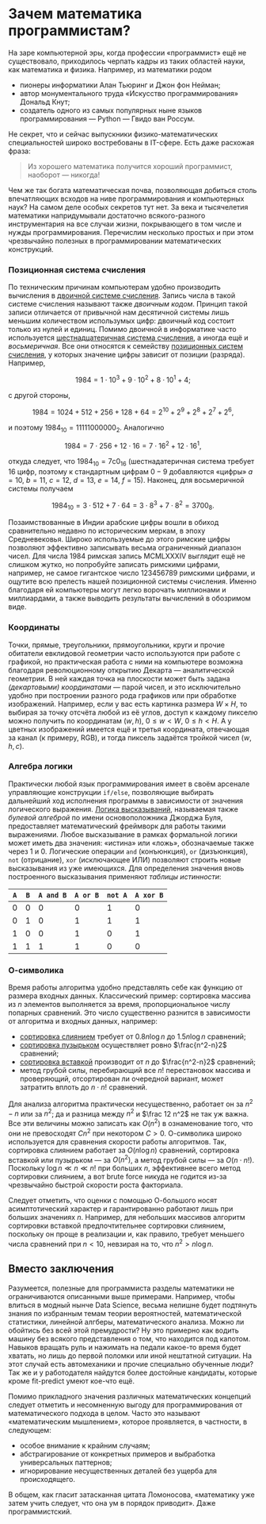 # Зачем математика программистам?

На заре компьютерной эры, когда профессии «программист» ещё не существовало, приходилось черпать кадры из таких областей науки, как математика и физика. Например, из математики родом
* пионеры информатики Алан Тьюринг и Джон фон Нейман;
* автор монументального труда «Искусство программирования» Дональд Кнут;
* создатель одного из самых популярных ныне языков программирования — Python — Гвидо ван Россум.

Не секрет, что и сейчас выпускники физико-математических специальностей широко востребованы в IT-сфере. Есть даже расхожая фраза:
> Из хорошего математика получится хороший программист, наоборот — никогда!

Чем же так богата математическая почва, позволяющая добиться столь впечатляющих всходов на ниве программирования и компьютерных наук? На самом деле особых секретов тут нет. За века и тысячелетия математики напридумывали достаточно всякого-разного инструментария на все случаи жизни, покрывающего в том числе и нужды программирования. Перечислим несколько простых и при этом чрезвычайно полезных в программировании математических конструкций.

### Позиционная система счисления

По техническим причинам компьютерам удобно производить вычисления в [двоичной системе счисления](https://ru.wikipedia.org/wiki/%D0%94%D0%B2%D0%BE%D0%B8%D1%87%D0%BD%D0%B0%D1%8F_%D1%81%D0%B8%D1%81%D1%82%D0%B5%D0%BC%D0%B0_%D1%81%D1%87%D0%B8%D1%81%D0%BB%D0%B5%D0%BD%D0%B8%D1%8F). Запись числа в такой системе счисления называют также *двоичным кодом*. Принцип такой записи отличается от привычной нам десятичной системы лишь меньшим количеством использумых цифр: двоичный код состоит только из нулей и единиц. Помимо двоичной в информатике часто используется [шестнадцатеричная система счисления](https://ru.wikipedia.org/wiki/%D0%A8%D0%B5%D1%81%D1%82%D0%BD%D0%B0%D0%B4%D1%86%D0%B0%D1%82%D0%B5%D1%80%D0%B8%D1%87%D0%BD%D0%B0%D1%8F_%D1%81%D0%B8%D1%81%D1%82%D0%B5%D0%BC%D0%B0_%D1%81%D1%87%D0%B8%D1%81%D0%BB%D0%B5%D0%BD%D0%B8%D1%8F), а иногда ещё и *восьмеричная*. Все они относятся к семейству [позиционных систем счисления](https://ru.wikipedia.org/wiki/%D0%9F%D0%BE%D0%B7%D0%B8%D1%86%D0%B8%D0%BE%D0%BD%D0%BD%D0%B0%D1%8F_%D1%81%D0%B8%D1%81%D1%82%D0%B5%D0%BC%D0%B0_%D1%81%D1%87%D0%B8%D1%81%D0%BB%D0%B5%D0%BD%D0%B8%D1%8F), у которых значение цифры зависит от позиции (разряда). Например,

$$
  1984 = 1\cdot 10^3 + 9\cdot 10^2 + 8\cdot 10^1 + 4;
$$

с другой стороны,

$$
1984 = 1024 + 512 + 256 + 128 + 64 = 2^{10} +2^9 + 2^8+2^7+2^6,
$$

и поэтому $1984_{10} = 11111000000_2$. Аналогично

$$
1984 = 7\cdot 256 + 12\cdot 16 = 7\cdot 16^2 + 12 \cdot 16^1,
$$

откуда следует, что $1984_{10} = 7\mathrm c0_{16}$ (шестнадатеричная система требует $16$ цифр, поэтому к стандартным цифрам $0-9$ добавляются «цифры» $a=10$, $b=11$, $c=12$, $d=13$, $e=14$, $f=15$). Наконец, для восьмеричной системы получаем

$$
  1984_{10} = 3\cdot 512 + 7\cdot 64 = 3\cdot 8^3 + 7 \cdot 8^2 = 3700_8.
$$

Позаимствованные в Индии арабские цифры вошли в обиход сравнительно недавно по историческим меркам, в эпоху Средневековья. Широко используемые до этого римские цифры позволяют эффективно записывать весьма ограниченный диапазон чисел. Для числа $1984$ римская запись MCMLXXXIV выглядит ещё не слишком жутко, но попробуйте записать римскими цифрами, например, не самое гигантское число $123456789$ римскими цифрами, и ощутите всю прелесть нашей позиционной системы счисления. Именно благодаря ей компьютеры могут легко ворочать миллионами и миллиардами, а также выводить результаты вычислений в обозримом виде.

### Координаты

Точки, прямые, треугольники, прямоугольники, круги и прочие обитатели евклидовой геометрии часто используются при работе с графикой, но
практическая работа с ними на компьютере возможна благодаря революционному открытию Декарта — аналитической геометрии. В ней каждая точка на плоскости может быть задана *(декартовыми) координатами* — парой чисел, и это исключительно удобно при построении разного рода графиков или при обработке изображений. Например, если у вас есть картинка размера $W\times H$, то выбирая за точку отсчёта любой из её углов, доступ к каждому пикселю можно получить по координатам $(w, h)$, $0\leqslant w < W$, $0 \leqslant h < H$. А у цветных изображений имеется ещё и третья координата, отвечающая за канал (к примеру, RGB), и тогда пиксель задаётся тройкой чисел $(w, h, c)$.

### Алгебра логики

Практически любой язык программирования имеет в своём арсенале управляющие конструкции `if/else`, позволяющие выбирать дальнейший ход исполнения
программы в зависимости от значения логического выражения. [Логика высказываний](https://ru.wikipedia.org/wiki/%D0%90%D0%BB%D0%B3%D0%B5%D0%B1%D1%80%D0%B0_%D0%BB%D0%BE%D0%B3%D0%B8%D0%BA%D0%B8), называемая также *булевой алгеброй* по имени основоположника Джорджа Буля, предоставляет математический фреймворк для работы такими выражениями. Любое высказывание в рамках формальной логики может иметь два значения: «истина» или «ложь», обозначаемые также через $1$ и $0$. Логические операции `and` (конъюнкция), `or` (дизъюнкция), `not` (отрицание), `xor` (исключающее ИЛИ) позволяют строить новые высказывания из уже имеющихся. Для определения значения вновь построенного высказывания применяют *таблицы истинности*:

| `A`    | `B`     | `A and B` | `A or B` | `not A` | `A xor B` |
|--------| ------- | --------- | -------- | ------- | --------- |
| $0$    | $0$     | $0$       | $0$      | $1$     | $0$       |
| $0$    | $1$     | $0$       | $1$      | $1$     | $1$       |
| $1$    | $0$     | $0$       | $1$      | $0$     | $1$       |
| $1$    | $1$     | $1$       | $1$      | $0$     | $0$       |

### О-символика

Время работы алгоритма удобно представлять себе как функцию от размера входных данных. Классический пример: сортировка массива из $n$ элементов выполняется за время, пропорциональное числу попарных сравнений. Это число существенно разнится в зависимости от алгоритма и входных данных, например:
* [сортировка слиянием](https://ru.wikipedia.org/wiki/%D0%A1%D0%BE%D1%80%D1%82%D0%B8%D1%80%D0%BE%D0%B2%D0%BA%D0%B0_%D1%81%D0%BB%D0%B8%D1%8F%D0%BD%D0%B8%D0%B5%D0%BC) требует от $0.8n\log n$ до $1.5n\log n$ сравнений;
* [сортировка пузырьком](https://ru.wikipedia.org/wiki/%D0%A1%D0%BE%D1%80%D1%82%D0%B8%D1%80%D0%BE%D0%B2%D0%BA%D0%B0_%D0%BF%D1%83%D0%B7%D1%8B%D1%80%D1%8C%D0%BA%D0%BE%D0%BC) осуществляет ровно $\frac{n^2-n}2$ сравнений;
* [сортировка вставкой](https://ru.wikipedia.org/wiki/%D0%A1%D0%BE%D1%80%D1%82%D0%B8%D1%80%D0%BE%D0%B2%D0%BA%D0%B0_%D0%B2%D1%81%D1%82%D0%B0%D0%B2%D0%BA%D0%B0%D0%BC%D0%B8) производит от $n$ до $\frac{n^2-n}2$ сравнений;
* метод грубой силы, перебирающий все $n!$ перестановок массива и проверяющий, отсортирован ли очередной вариант, может затратить вплоть до $n\cdot n!$ сравнений.

Для анализа алгоритма практически несущественно, работает он за $n^2-n$ или за $n^2$; да и разница между $n^2$ и $\frac 12 n^2$ не так уж важна. Все эти величины можно записать как $O(n^2)$ в ознаменование того, что они не превосходят $Cn^2$ при некотором $C > 0$. О-символика широко используется для сравнения скорости работы алгоритмов. Так, сортировка слиянием работает за $O(n \log n)$ сравнений, сортировка вставкой или пузырьком — за $O(n^2)$, а метод грубой силы — за $O(n\cdot n!)$. Поскольку $\log n \ll n \ll n!$ при больших $n$, эффективнее всего метод сортировки слиянием, а вот brute force никуда не годится из-за чрезвычайно быстрой скорости роста факториала.

Следует отметить, что оценки с помощью О-большого носят асимптотический характер и гарантированно работают лишь при больших значениях $n$.
Например, для небольших массивов алгоритм сортировки вставкой предпочтительнее сортировки слиянием, поскольку он проще в реализации и, как правило, требует меньшего числа сравнений при $n < 10$, невзирая на то, что $n^2 > n\log n$.

## Вместо заключения

Разумеется, полезные для программиста разделы математики не ограничиваются описанными выше примерами. Например, чтобы влиться в модный нынче Data Science, весьма нелишне будет подтянуть знания по избранным темам теории вероятностей, математической статистики, линейной алгберы, математического анализа. Можно ли обойтись без всей этой премудрости? Ну это примерно как водить машину без всякого представления о том, что находится под капотом. Навыков вращать руль и нажимать на педали какое-то время будет хватать, но лишь до первой поломки или иной нештатной ситуации. На этот случай есть автомеханики и прочие специально обученные люди? Так же и у работодателя найдутся более достойные кандидаты, которые кроме fit-predict умеют кое-что ещё.

Помимо прикладного значения различных математических концепций следует отметить и несомненную выгоду для программирования от математического подхода в целом. Часто это называют «математическим мышлением», которое проявляется, в частности, в следующем:
* особое внимание к крайним случаям;
* абстрагирование от конкретных примеров и выбработка универсальных паттернов;
* игнорирование несущественных деталей без ущерба для происходящего.

В общем, как гласит затасканная цитата Ломоносова, «математику уже затем учить следует, что она ум в порядок приводит». Даже программистский.
